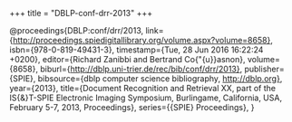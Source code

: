 +++
title = "DBLP-conf-drr-2013"
+++

@proceedings{DBLP:conf/drr/2013,
   link={http://proceedings.spiedigitallibrary.org/volume.aspx?volume=8658},
   isbn={978-0-819-49431-3},
   timestamp={Tue, 28 Jun 2016 16:22:24 +0200},
   editor={Richard Zanibbi and
Bertrand Co{\"{u}}asnon},
   volume={8658},
   biburl={http://dblp.uni-trier.de/rec/bib/conf/drr/2013},
   publisher={SPIE},
   bibsource={dblp computer science bibliography, http://dblp.org},
   year={2013},
   title={Document Recognition and Retrieval XX, part of the IS{\&}T-SPIE
Electronic Imaging Symposium, Burlingame, California, USA, February
5-7, 2013, Proceedings},
   series={{SPIE} Proceedings},
}
